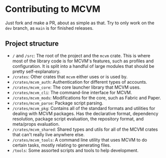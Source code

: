 # Contributing to MCVM
Just fork and make a PR, about as simple as that. Try to only work on the `dev` branch, as `main` is for finished releases.

## Project structure
- `/` and `/src`: The root of the project and the `mcvm` crate. This is where most of the library code is for MCVM's features, such as profiles and configuration. It is split into a handful of large modules that should be pretty self-explanatory.
- `/crates`: Other crates that `mcvm` either uses or is used by.
- `/crates/mcvm_auth`: Authentication for different types of accounts.
- `/crates/mcvm_core`: The core launcher library that MCVM uses.
- `/crates/mcvm_cli`: The command-line interface for MCVM.
- `/crates/mcvm_mods`: Modifications for the core, such as Fabric and Paper.
- `/crates/mcvm_parse`: Package script parsing.
- `/crates/mcvm_pkg`: Contains all of the standard formats and utilities for dealing with MCVM packages. Has the declarative format, dependency resolution, package script evaluation, the repository format, and meta/props evaluation.
- `/crates/mcvm_shared`: Shared types and utils for all of the MCVM crates that can't really live anywhere else.
- `/crates/mcvm_tools`: A command line utility that uses MCVM to do certain tasks, mostly relating to generating files.
- `/tools`: Some assorted scripts and tools to help development.
